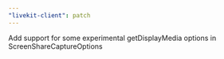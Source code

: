 ```yaml
---
"livekit-client": patch
---
```


Add support for some experimental getDisplayMedia options in ScreenShareCaptureOptions
